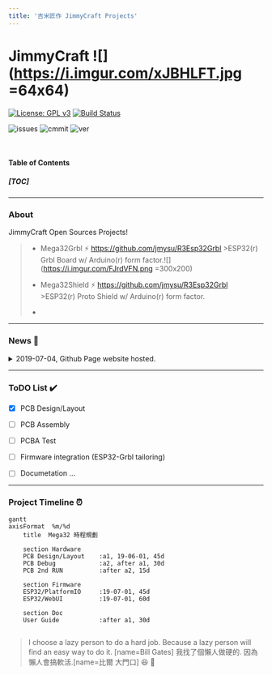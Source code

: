 ```yaml
---
title: '吉米匠作 JimmyCraft Projects'
---
```


JimmyCraft ![](https://i.imgur.com/xJBHLFT.jpg =64x64)
===
 [![License: GPL v3](https://img.shields.io/badge/License-GPLv3-blue.svg)](https://www.gnu.org/licenses/gpl-3.0)        [![Build Status](https://travis-ci.com/jmysu/R3Esp32Grbl.svg?branch=master)](https://travis-ci.com/jmysu/R3Esp32Grbl)

![issues](https://img.shields.io/github/issues/jmysu/R3Esp32Grbl.svg) ![cmmit](https://img.shields.io/github/last-commit/jmysu/R3Esp32Grbl.svg) ![ver](https://img.shields.io/github/manifest-json/v/jmysu/R3Esp32Grbl.svg)

<br>

#### Table of Contents
##### [TOC]

---
### About 

JimmyCraft Open Sources Projects!
> * Mega32Grbl :zap: https://github.com/jmysu/R3Esp32Grbl
    >ESP32(r) Grbl Board w/ Arduino(r) form factor.![](https://i.imgur.com/FJrdVFN.png =300x200)
>
> * Mega32Shield :zap: https://github.com/jmysu/R3Esp32Grbl
    >ESP32(r) Proto Shield w/ Arduino(r) form factor.
>    
> * 
> 
---
### News :newspaper: 
<details><summary>2019-07-04, Github Page website hosted.
  </summary>
  
>Both Mega32Grbl and Mega32Shield were hosted on Github-Page: https://jmysu.github.io/Mega32
>
>MK12 vapourware archived: https://github.com/jmysu/MK12
</details>
  
---
### ToDO List :heavy_check_mark: 
- [x] PCB Design/Layout
- [ ] PCB Assembly
- [ ] PCBA Test
- [ ] Firmware integration (ESP32-Grbl tailoring)
- [ ] Documetation
...


---
### Project Timeline :alarm_clock: 
```mermaid
gantt
axisFormat  %m/%d
    title  Mega32 時程規劃

    section Hardware
    PCB Design/Layout    :a1, 19-06-01, 45d
    PCB Debug            :a2, after a1, 30d
    PCB 2nd RUN          :after a2, 15d
    
    section Firmware
    ESP32/PlatformIO     :19-07-01, 45d
    ESP32/WebUI          :19-07-01, 60d
    
    section Doc
    User Guide           :after a1, 30d
```
```Read more about mermaid here: http://knsv.github.io/mermaid/

```
> I choose a lazy person to do a hard job. Because a lazy person will find an easy way to do it. [name=Bill Gates] 
> 我找了個懶人做硬的. 因為懶人會搞軟活.[name=比爾 大門口]
> :laughing: :100: 

